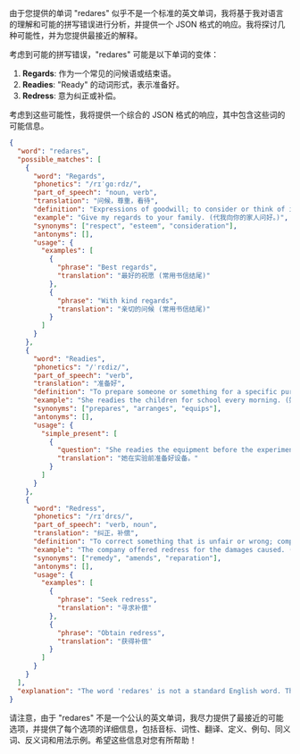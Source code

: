 由于您提供的单词 "redares" 似乎不是一个标准的英文单词，我将基于我对语言的理解和可能的拼写错误进行分析，并提供一个 JSON 格式的响应。我将探讨几种可能性，并为您提供最接近的解释。

考虑到可能的拼写错误，"redares" 可能是以下单词的变体：

1.  **Regards**: 作为一个常见的问候语或结束语。
2.  **Readies**: "Ready" 的动词形式，表示准备好。
3.  **Redress**: 意为纠正或补偿。

考虑到这些可能性，我将提供一个综合的 JSON 格式的响应，其中包含这些词的可能信息。

```json
{
  "word": "redares",
  "possible_matches": [
    {
      "word": "Regards",
      "phonetics": "/rɪˈɡɑːrdz/",
      "part_of_speech": "noun, verb",
      "translation": "问候，尊重，看待",
      "definition": "Expressions of goodwill; to consider or think of in a specified way.",
      "example": "Give my regards to your family. (代我向你的家人问好。)",
      "synonyms": ["respect", "esteem", "consideration"],
      "antonyms": [],
      "usage": {
        "examples": [
          {
            "phrase": "Best regards",
            "translation": "最好的祝愿 (常用书信结尾)"
          },
          {
            "phrase": "With kind regards",
            "translation": "亲切的问候 (常用书信结尾)"
          }
        ]
      }
    },
    {
      "word": "Readies",
      "phonetics": "/ˈrɛdiz/",
      "part_of_speech": "verb",
      "translation": "准备好",
      "definition": "To prepare someone or something for a specific purpose or activity.",
      "example": "She readies the children for school every morning. (她每天早上为孩子们上学做准备。)",
      "synonyms": ["prepares", "arranges", "equips"],
      "antonyms": [],
      "usage": {
        "simple_present": [
          {
            "question": "She readies the equipment before the experiment.",
            "translation": "她在实验前准备好设备。"
          }
        ]
      }
    },
    {
      "word": "Redress",
      "phonetics": "/rɪˈdrɛs/",
      "part_of_speech": "verb, noun",
      "translation": "纠正，补偿",
      "definition": "To correct something that is unfair or wrong; compensation for a wrong done.",
      "example": "The company offered redress for the damages caused. (公司为造成的损失提供了补偿。)",
      "synonyms": ["remedy", "amends", "reparation"],
      "antonyms": [],
      "usage": {
        "examples": [
          {
            "phrase": "Seek redress",
            "translation": "寻求补偿"
          },
          {
            "phrase": "Obtain redress",
            "translation": "获得补偿"
          }
        ]
      }
    }
  ],
  "explanation": "The word 'redares' is not a standard English word. The above are the closest possible matches based on potential spelling errors and context."
}
```

请注意，由于 "redares" 不是一个公认的英文单词，我尽力提供了最接近的可能选项，并提供了每个选项的详细信息，包括音标、词性、翻译、定义、例句、同义词、反义词和用法示例。希望这些信息对您有所帮助！
 